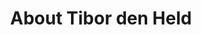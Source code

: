 ---
title: About Tibor den Held
description: At the intersection of design and web development, I'm bridging design and tech collaborating with major platforms and creating immersive experiences via campaign and micro sites.
image: https://res.cloudinary.com/tibor/image/upload/v1760352927/Screenshot_2025-10-13_at_12.54.28_vjkuyy.png
experience:
  - title: Dutch Railways
    roles:
      - Senior Design Engineer — Design Systems (2021-Present)
      - Senior Product Designer & Front-end Developer (2018-2021)
  - title: Digitas
    roles:
      - Senior Designer (2017-2018)
      - Visual Designer (2016-2017)
  - title: Freelance
    roles:
      - Digital Designer (2010-2016)
  - title: Bloody Minded
    roles:
      - Designer & Front-end Developer (2006-2010)

coverage:
  - Adformatie
  - Zeroheight Showcase
  - The Component Gallery
  - Emerce

brands:
  - Dutch Railways (NS)
  - VPRO
  - Greenpeace
  - Mitsubishi
  - KLM
  - SnappCar
  - KPN
  - Capgemini
  - Talpa

color:
  fg:
    primary: "#3D8145"
    secondary: "#104E6C"
    tertiary: "#104E6C"
  bg:
    primary: "#90B49C"
    secondary: "#A6D0BB"
    tertiary: "#BED7AD"
---